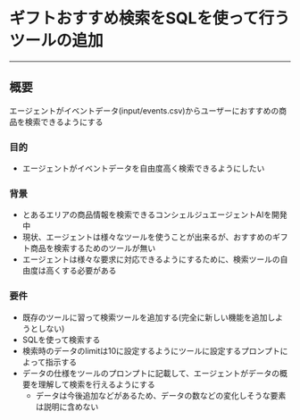 # ギフトおすすめ検索をSQLを使って行うツールの追加

---

## 概要
エージェントがイベントデータ(input/events.csv)からユーザーにおすすめの商品を検索できるようにする

### 目的
- エージェントがイベントデータを自由度高く検索できるようにしたい

### 背景
- とあるエリアの商品情報を検索できるコンシェルジュエージェントAIを開発中
- 現状、エージェントは様々なツールを使うことが出来るが、おすすめのギフト商品を検索するためのツールが無い
- エージェントは様々な要求に対応できるようにするために、検索ツールの自由度は高くする必要がある

### 要件
- 既存のツールに習って検索ツールを追加する(完全に新しい機能を追加しようとしない)
- SQLを使って検索する
- 検索時のデータのlimitは10に設定するようにツールに設定するプロンプトによって指示する
- データの仕様をツールのプロンプトに記載して、エージェントがデータの概要を理解して検索を行えるようにする
  - データは今後追加などがあるため、データの数などの変化しそうな要素は説明に含めない
